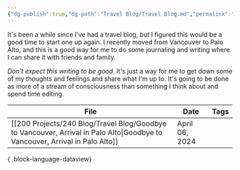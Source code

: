 ```yaml
---
{"dg-publish":true,"dg-path":"Travel Blog/Travel Blog.md","permalink":"/travel-blog/travel-blog/"}
---
```


It's been a while since I've had a travel blog, but I figured this would be a good time to start one up again. I recently moved from Vancouver to Palo Alto, and this is a good way for me to do some journaling and writing where I can share it with friends and family. 

*Don't expect this writing to be good.* It's just a way for me to get down some of my thoughts and feelings and share what I'm up to. It's going to be done as more of a stream of consciousness than something I think about and spend time editing. 


| File                                                                                                                            | Date           | Tags      |
| ------------------------------------------------------------------------------------------------------------------------------- | -------------- | --------- |
| [[200 Projects/240 Blog/Travel Blog/Goodbye to Vancouver, Arrival in Palo Alto\|Goodbye to Vancouver, Arrival in Palo Alto]] | April 06, 2024 | <ul></ul> |

{ .block-language-dataview}


